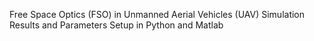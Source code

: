 Free Space Optics (FSO) in Unmanned Aerial Vehicles (UAV) Simulation Results and Parameters Setup in Python and Matlab
